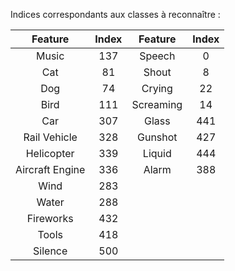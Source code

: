 Indices correspondants aux classes à reconnaître : 

|     Feature     | Index |  Feature  | Index |
|:---------------:|:-----:|:---------:|:-----:|
|      Music      |  137  |   Speech  |   0   |
|       Cat       |   81  |   Shout   |   8   |
|       Dog       |   74  |   Crying  |   22  |
|       Bird      |  111  | Screaming |   14  |
|       Car       |  307  |   Glass   |  441  |
|   Rail Vehicle  |  328  |  Gunshot  |  427  |
|    Helicopter   |  339  |   Liquid  |  444  |
| Aircraft Engine |  336  |   Alarm   |  388  |
|       Wind      |  283  |           |       |
|      Water      |  288  |           |       |
|    Fireworks    |  432  |           |       |
|      Tools      |  418  |           |       |
|     Silence     |  500  |           |       |